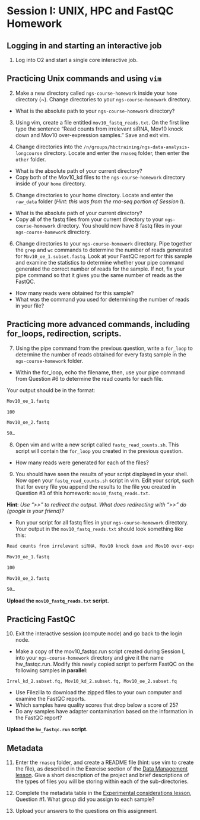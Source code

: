 # Session I: UNIX, HPC and FastQC Homework


## Logging in and starting an interactive job

1. Log into O2 and start a single core interactive job.


## Practicing Unix commands and using `vim`

2. Make a new directory called `ngs-course-homework` inside your `home` directory (~). Change directories to your `ngs-course-homework` directory.

* What is the absolute path to your `ngs-course-homework` directory?
 
 
3. Using vim, create a file entitled `mov10_fastq_reads.txt`.  On the first line type the sentence “Read counts from irrelevant siRNA, Mov10 knock down and Mov10 over-expression samples.” Save and exit vim.


4. Change directories into the `/n/groups/hbctraining/ngs-data-analysis-longcourse` directory. Locate and enter the `rnaseq` folder, then enter the `other` folder.

* What is the absolute path of your current directory?
* Copy both of the Mov10_kd files to the `ngs-course-homework` directory inside of your `home` directory. 
 

5. Change directories to your home directory. Locate and enter the `raw_data` folder (*Hint: this was from the rna-seq portion of Session I*).

* What is the absolute path of your current directory?
* Copy all of the fastq files from your current directory to your `ngs-course-homework` directory. You should now have 8 fastq files in your `ngs-course-homework` directory. 

6. Change directories to your `ngs-course-homework` directory. Pipe together the `grep` and `wc` commands to determine the number of reads generated for `Mov10_oe_1.subset.fastq`.  Look at your FastQC report for this sample and examine the statistics to determine whether your pipe command generated the correct number of reads for the sample. If not, fix your pipe command so that it gives you the same number of reads as the FastQC.

* How many reads were obtained for this sample?
* What was the command you used for determining the number of reads in your file?


## Practicing more advanced commands, including for_loops, redirection, scripts.

7. Using the pipe command from the previous question, write a `for_loop` to determine the number of reads obtained for every fastq sample in the `ngs-course-homework` folder.

* Within the for_loop, echo the filename, then, use your pipe command from Question #6 to determine the read counts for each file.

Your output should be in the format:

```bash
Mov10_oe_1.fastq

100

Mov10_oe_2.fastq

50…

```

8. Open vim and write a new script called `fastq_read_counts.sh`. This script will contain the `for_loop` you created in the previous question.

 * How many reads were generated for each of the files?
 

9. You should have seen the results of your script displayed in your shell. Now open your `fastq_read_counts.sh` script in vim. Edit your script, such that for every file you append the results to the file you created in Question #3 of this homework: `mov10_fastq_reads.txt`.

**Hint**: *Use “>>” to redirect the output. What does redirecting with “>>” do (google is your friend)?*

* Run your script for all fastq files in your `ngs-course-homework` directory. Your output in the `mov10_fastq_reads.txt` should look something like this:

```bash
Read counts from irrelevant siRNA, Mov10 knock down and Mov10 over-expression samples.

Mov10_oe_1.fastq

100

Mov10_oe_2.fastq

50…
```

**Upload the `mov10_fastq_reads.txt` script.**

## Practicing FastQC

10. Exit the interactive session (compute node) and go back to the login node.

* Make a copy of the mov10_fastqc.run script created during Session I, into your `ngs-course-homework` directory and give it the name hw_fastqc.run. Modify this newly copied script to perform FastQC on the following samples **in parallel**:

`Irrel_kd_2.subset.fq, Mov10_kd_2.subset.fq, Mov10_oe_2.subset.fq`

* Use Filezilla to download the zipped files to your own computer and examine the FastQC reports.
* Which samples have quality scores that drop below a score of 25?
* Do any samples have adapter contamination based on the information in the FastQC report?

**Upload the `hw_fastqc.run` script.**

## Metadata

11. Enter the `rnaseq` folder, and create a README file (hint: use vim to create the file), as described in the Exercise section of the [Data Management lesson](https://hbctraining.github.io/Intro-to-rnaseq-hpc-salmon/lessons/01_data_organization.html). Give a short description of the project and brief descriptions of the types of files you will be storing within each of the sub-directories.

12. Complete the metadata table in the [Experimental considerations lesson](https://hbctraining.github.io/Intro-to-rnaseq-hpc-salmon/lessons/experimental_planning_considerations.html), Question #1. What group did you assign to each sample?

13. Upload your answers to the questions on this assignment.
